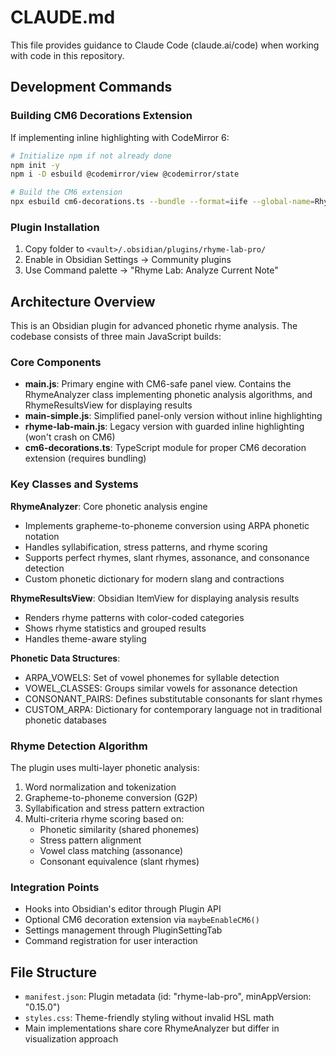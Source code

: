 # CLAUDE.md

This file provides guidance to Claude Code (claude.ai/code) when working with code in this repository.

## Development Commands

### Building CM6 Decorations Extension
If implementing inline highlighting with CodeMirror 6:
```bash
# Initialize npm if not already done
npm init -y
npm i -D esbuild @codemirror/view @codemirror/state

# Build the CM6 extension
npx esbuild cm6-decorations.ts --bundle --format=iife --global-name=RhymeLabCM6 --outfile=cm6-decorations.js
```

### Plugin Installation
1. Copy folder to `<vault>/.obsidian/plugins/rhyme-lab-pro/`
2. Enable in Obsidian Settings → Community plugins
3. Use Command palette → "Rhyme Lab: Analyze Current Note"

## Architecture Overview

This is an Obsidian plugin for advanced phonetic rhyme analysis. The codebase consists of three main JavaScript builds:

### Core Components
- **main.js**: Primary engine with CM6-safe panel view. Contains the RhymeAnalyzer class implementing phonetic analysis algorithms, and RhymeResultsView for displaying results
- **main-simple.js**: Simplified panel-only version without inline highlighting
- **rhyme-lab-main.js**: Legacy version with guarded inline highlighting (won't crash on CM6)
- **cm6-decorations.ts**: TypeScript module for proper CM6 decoration extension (requires bundling)

### Key Classes and Systems

**RhymeAnalyzer**: Core phonetic analysis engine
- Implements grapheme-to-phoneme conversion using ARPA phonetic notation
- Handles syllabification, stress patterns, and rhyme scoring
- Supports perfect rhymes, slant rhymes, assonance, and consonance detection
- Custom phonetic dictionary for modern slang and contractions

**RhymeResultsView**: Obsidian ItemView for displaying analysis results
- Renders rhyme patterns with color-coded categories
- Shows rhyme statistics and grouped results
- Handles theme-aware styling

**Phonetic Data Structures**:
- ARPA_VOWELS: Set of vowel phonemes for syllable detection
- VOWEL_CLASSES: Groups similar vowels for assonance detection
- CONSONANT_PAIRS: Defines substitutable consonants for slant rhymes
- CUSTOM_ARPA: Dictionary for contemporary language not in traditional phonetic databases

### Rhyme Detection Algorithm
The plugin uses multi-layer phonetic analysis:
1. Word normalization and tokenization
2. Grapheme-to-phoneme conversion (G2P)
3. Syllabification and stress pattern extraction
4. Multi-criteria rhyme scoring based on:
   - Phonetic similarity (shared phonemes)
   - Stress pattern alignment
   - Vowel class matching (assonance)
   - Consonant equivalence (slant rhymes)

### Integration Points
- Hooks into Obsidian's editor through Plugin API
- Optional CM6 decoration extension via `maybeEnableCM6()`
- Settings management through PluginSettingTab
- Command registration for user interaction

## File Structure
- `manifest.json`: Plugin metadata (id: "rhyme-lab-pro", minAppVersion: "0.15.0")
- `styles.css`: Theme-friendly styling without invalid HSL math
- Main implementations share core RhymeAnalyzer but differ in visualization approach